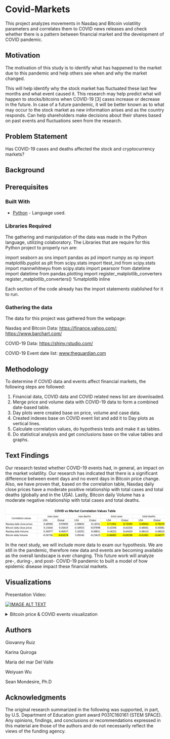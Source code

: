 # Covid-Markets
This project analyzes movements in Nasdaq and Bitcoin volatility parameters and correlates them to COVID news releases and check whether there is a pattern between financial market and the development of COVID pandemic.


## Motivation
The motivation of this study is to identify what has happened to the market due to this pandemic and help others see when and why the market changed.

This will help identify why the stock market has fluctuated these last few months and what event caused it.
This research may help predict what will happen to stocks/bitcoins when COVID-19 [3] cases increase or decrease in the future.
In case of a future pandemic, it will be better known as to what may occur to the stock market as new information arises and as the country responds.
Can help shareholders make decisions about their shares based on past events and fluctuations seen from the research.


## Problem Statement
Has COVID-19 cases and deaths affected the stock and cryptocurrency markets?


## Background


## Prerequisites

### Built With

* [Python](https://www.python.org/) - Language used.


### Libraries Required
The gathering and manipulation of the data was made in the Python language, utilizing colaboratory.
The Libraries that are require for this Python project to properly run are:

import seaborn as sns
import pandas as pd
import numpy as np
import matplotlib.pyplot as plt
from scipy.stats import ttest_ind
from scipy.stats import mannwhitneyu
from scipy.stats import pearsonr
from datetime import datetime
from pandas.plotting import register_matplotlib_converters
register_matplotlib_converters()
%matplotlib inline

Each section of the code already has the import statements stablished for it to run.


### Gathering the data

The data for this project was gathered from the webpage: 

Nasdaq and Bitcoin Data: https://finance.yahoo.com/; https://www.barchart.com/

COVID-19 Data: https://shiny.rstudio.com/

COVID-19 Event date list: www.theguardian.com

## Methodology
To determine if COVID data and events affect financial markets, the following steps are followed:
1. Financial data, COVID data and COVID related news list are downloaded.
2. Merge price and volume data with COVID-19 data to form a combined date-based table.
3. Day plots were created base on price, volume and case data.
4. Created indexes base on COVID event list and add it to Day plots as vertical lines.
5. Calculate correlation values, do hypothesis tests and make it as  tables.
6. Do statistical analysis and get conclusions base on the value tables and graphs. 


## Text Findings

Our research tested whether COVID-19 events had, in general, an impact on the market volatility. Our research has indicated that there is a significant difference between event days and no event days in Bitcoin price change. Also, we have proven that, based on the correlation table, Nasdaq daily close prices have a moderate positive relationship with total cases and total deaths (globally and in the USA). Lastly, Bitcoin daily Volume has a moderate negative relationship with total cases and total deaths.

![alt text](https://github.com/WeiyuanW/Covid-Markets/blob/master/Tables/COVID%20vs%20Market%20Correlation%20Values%20Table.png?raw=true)

In the next study, we will include more data to exam our hypothesis. We are still in the pandemic, therefore new data and events are becoming available as the overall landscape is ever changing. This future work will analyze pre-, during-, and post- COVID-19 pandemic to built a model of how epidemic disease impact these financial markets.


## Visualizations

Presentation Video:

[![IMAGE ALT TEXT](http://img.youtube.com/vi/ZYBPsqlrq7Y/0.jpg)](https://www.youtube.com/watch?v=ZYBPsqlrq7Y&feature=youtu.be)

<details>
           <summary>Bitcoin price & COVID events visualization</summary>
           <p>
                      
There is enough evidence that Bitcoin price change is significantly different between days with COVID events and without COVID events. We can say this because the p-value(0.04027) is below our 0.05 alpha, meaning they are significantly different.
        

![alt text](https://github.com/WeiyuanW/Covid-Markets/blob/master/Images/Bitcoin%20Close%20vs%20Global%20COVID%20new%20cases.png?raw=true)

![alt text](https://github.com/WeiyuanW/Covid-Markets/blob/master/Tables/P-values%20Table%20for%20With%20vs%20Without%20COVID%20Event%20days.png?raw=true)

</p>
</details>
         

## Authors
Giovanny Ruiz

Karina Quiroga

Maria del mar Del Valle

Weiyuan Wu

Sean Mondesire, Ph.D   


## Acknowledgments
The original research summarized in the following was supported, in part, by U.S. Department of Education grant award P031C160161 (STEM SPACE).  Any opinions, findings, and conclusions or recommendations expressed in this material are those of the authors and do not necessarily reflect the views of the funding agency.
